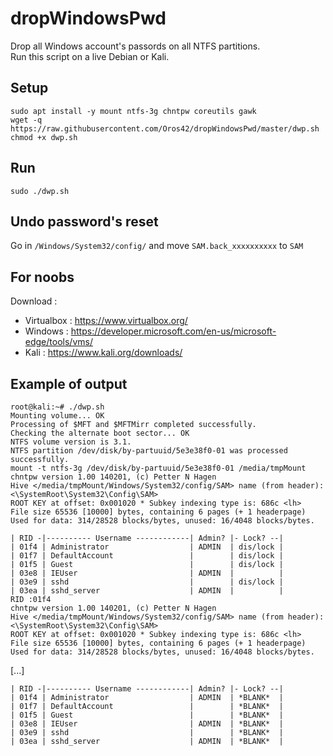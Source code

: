 # dropWindowsPwd
Drop all Windows account's passords on all NTFS partitions.  
Run this script on a live Debian or Kali.  
  
## Setup  
```
sudo apt install -y mount ntfs-3g chntpw coreutils gawk
wget -q https://raw.githubusercontent.com/Oros42/dropWindowsPwd/master/dwp.sh
chmod +x dwp.sh
```

## Run
```
sudo ./dwp.sh
```

## Undo password's reset

Go in ```/Windows/System32/config/``` and move ```SAM.back_xxxxxxxxxx``` to ```SAM```

## For noobs
  
Download : 
- Virtualbox : https://www.virtualbox.org/
- Windows : https://developer.microsoft.com/en-us/microsoft-edge/tools/vms/  
- Kali : https://www.kali.org/downloads/  

## Example of output

```
root@kali:~# ./dwp.sh 
Mounting volume... OK
Processing of $MFT and $MFTMirr completed successfully.
Checking the alternate boot sector... OK
NTFS volume version is 3.1.
NTFS partition /dev/disk/by-partuuid/5e3e38f0-01 was processed successfully.
mount -t ntfs-3g /dev/disk/by-partuuid/5e3e38f0-01 /media/tmpMount
chntpw version 1.00 140201, (c) Petter N Hagen
Hive </media/tmpMount/Windows/System32/config/SAM> name (from header): <\SystemRoot\System32\Config\SAM>
ROOT KEY at offset: 0x001020 * Subkey indexing type is: 686c <lh>
File size 65536 [10000] bytes, containing 6 pages (+ 1 headerpage)
Used for data: 314/28528 blocks/bytes, unused: 16/4048 blocks/bytes.

| RID -|---------- Username ------------| Admin? |- Lock? --|
| 01f4 | Administrator                  | ADMIN  | dis/lock |
| 01f7 | DefaultAccount                 |        | dis/lock |
| 01f5 | Guest                          |        | dis/lock |
| 03e8 | IEUser                         | ADMIN  |          |
| 03e9 | sshd                           |        | dis/lock |
| 03ea | sshd_server                    | ADMIN  |          |
RID :01f4
chntpw version 1.00 140201, (c) Petter N Hagen
Hive </media/tmpMount/Windows/System32/config/SAM> name (from header): <\SystemRoot\System32\Config\SAM>
ROOT KEY at offset: 0x001020 * Subkey indexing type is: 686c <lh>
File size 65536 [10000] bytes, containing 6 pages (+ 1 headerpage)
Used for data: 314/28528 blocks/bytes, unused: 16/4048 blocks/bytes.
```
[...]  
```
| RID -|---------- Username ------------| Admin? |- Lock? --|
| 01f4 | Administrator                  | ADMIN  | *BLANK*  |
| 01f7 | DefaultAccount                 |        | *BLANK*  |
| 01f5 | Guest                          |        | *BLANK*  |
| 03e8 | IEUser                         | ADMIN  | *BLANK*  |
| 03e9 | sshd                           |        | *BLANK*  |
| 03ea | sshd_server                    | ADMIN  | *BLANK*  |
```
